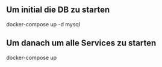 ## Um initial die DB zu starten
docker-compose up -d mysql 

## Um danach um alle Services zu starten
docker-compose up
